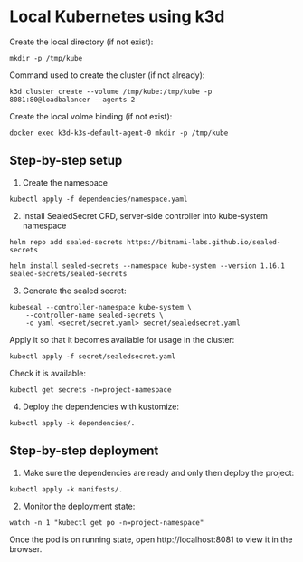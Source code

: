# Local Kubernetes using k3d
Create the local directory (if not exist):
```
mkdir -p /tmp/kube
```
Command used to create the cluster (if not already):
```
k3d cluster create --volume /tmp/kube:/tmp/kube -p 8081:80@loadbalancer --agents 2
```
Create the local volme binding (if not exist):
```
docker exec k3d-k3s-default-agent-0 mkdir -p /tmp/kube
```
## Step-by-step setup
1. Create the namespace
```
kubectl apply -f dependencies/namespace.yaml
```
2. Install SealedSecret CRD, server-side controller into kube-system namespace
```
helm repo add sealed-secrets https://bitnami-labs.github.io/sealed-secrets

helm install sealed-secrets --namespace kube-system --version 1.16.1 sealed-secrets/sealed-secrets
```
3. Generate the sealed secret:
```
kubeseal --controller-namespace kube-system \
    --controller-name sealed-secrets \
    -o yaml <secret/secret.yaml> secret/sealedsecret.yaml
```
Apply it so that it becomes available for usage in the cluster:
```
kubectl apply -f secret/sealedsecret.yaml
```
Check it is available:
```
kubectl get secrets -n=project-namespace
```
4. Deploy the dependencies with kustomize:
```
kubectl apply -k dependencies/.
```
## Step-by-step deployment
1. Make sure the dependencies are ready and only then deploy the project:
```
kubectl apply -k manifests/.
```
2. Monitor the deployment state:
```
watch -n 1 "kubectl get po -n=project-namespace"
```

Once the pod is on running state, open http://localhost:8081 to view it in the browser.
